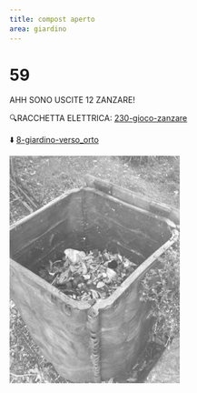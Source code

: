 ```yaml
---
title: compost aperto
area: giardino
---
```

# 59
AHH SONO USCITE 12 ZANZARE!

🔍RACCHETTA ELETTRICA: [230-gioco-zanzare](230-gioco-zanzare.md) 

⬇️ [8-giardino-verso_orto](8-giardino-verso_orto.md)

![foto_103](_assets/preview/foto_103.jpg)